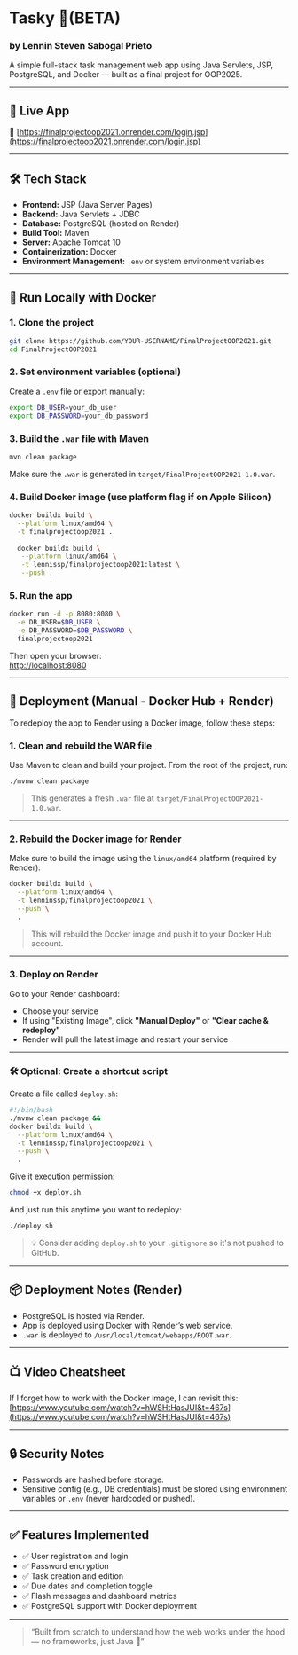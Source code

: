 # Tasky 📝(BETA)
### by Lennin Steven Sabogal Prieto

A simple full-stack task management web app using Java Servlets, JSP, PostgreSQL, and Docker — built as a final project for OOP2025.

---

## 🚀 Live App
🔗 [https://finalprojectoop2021.onrender.com/login.jsp](https://finalprojectoop2021.onrender.com/login.jsp)

---

## 🛠 Tech Stack

- **Frontend:** JSP (Java Server Pages)
- **Backend:** Java Servlets + JDBC
- **Database:** PostgreSQL (hosted on Render)
- **Build Tool:** Maven
- **Server:** Apache Tomcat 10
- **Containerization:** Docker
- **Environment Management:** `.env` or system environment variables

---

## 🐳 Run Locally with Docker

### 1. Clone the project
```bash
git clone https://github.com/YOUR-USERNAME/FinalProjectOOP2021.git
cd FinalProjectOOP2021
```

### 2. Set environment variables (optional)
Create a `.env` file or export manually:
```bash
export DB_USER=your_db_user
export DB_PASSWORD=your_db_password
```

### 3. Build the `.war` file with Maven
```bash
mvn clean package
```

Make sure the `.war` is generated in `target/FinalProjectOOP2021-1.0.war`.

### 4. Build Docker image (use platform flag if on Apple Silicon)
```bash
docker buildx build \
  --platform linux/amd64 \
  -t finalprojectoop2021 .
  
  docker buildx build \
   --platform linux/amd64 \
   -t lennissp/finalprojectoop2021:latest \
   --push .

```

### 5. Run the app
```bash
docker run -d -p 8080:8080 \
  -e DB_USER=$DB_USER \
  -e DB_PASSWORD=$DB_PASSWORD \
  finalprojectoop2021
```

Then open your browser:  
[http://localhost:8080](http://localhost:8080)

---

## 🚀 Deployment (Manual - Docker Hub + Render)

To redeploy the app to Render using a Docker image, follow these steps:

### 1. Clean and rebuild the WAR file

Use Maven to clean and build your project. From the root of the project, run:

```bash
./mvnw clean package
```

> This generates a fresh `.war` file at `target/FinalProjectOOP2021-1.0.war`.

---

### 2. Rebuild the Docker image for Render

Make sure to build the image using the `linux/amd64` platform (required by Render):

```bash
docker buildx build \
  --platform linux/amd64 \
  -t lenninssp/finalprojectoop2021 \
  --push \
  .
```

> This will rebuild the Docker image and push it to your Docker Hub account.

---

### 3. Deploy on Render

Go to your Render dashboard:

- Choose your service
- If using "Existing Image", click **"Manual Deploy"** or **"Clear cache & redeploy"**
- Render will pull the latest image and restart your service

---

### 🛠 Optional: Create a shortcut script

Create a file called `deploy.sh`:

```bash
#!/bin/bash
./mvnw clean package &&
docker buildx build \
  --platform linux/amd64 \
  -t lenninssp/finalprojectoop2021 \
  --push \
  .
```

Give it execution permission:

```bash
chmod +x deploy.sh
```

And just run this anytime you want to redeploy:

```bash
./deploy.sh
```

> 💡 Consider adding `deploy.sh` to your `.gitignore` so it's not pushed to GitHub.

---

## 📦 Deployment Notes (Render)

- PostgreSQL is hosted via Render.
- App is deployed using Docker with Render’s web service.
- `.war` is deployed to `/usr/local/tomcat/webapps/ROOT.war`.

---

## 📺 Video Cheatsheet

If I forget how to work with the Docker image, I can revisit this:
[https://www.youtube.com/watch?v=hWSHtHasJUI&t=467s](https://www.youtube.com/watch?v=hWSHtHasJUI&t=467s)

---

## 🔒 Security Notes

- Passwords are hashed before storage.
- Sensitive config (e.g., DB credentials) must be stored using environment variables or `.env` (never hardcoded or pushed).

---

## ✅ Features Implemented

- ✅ User registration and login
- ✅ Password encryption
- ✅ Task creation and edition
- ✅ Due dates and completion toggle
- ✅ Flash messages and dashboard metrics
- ✅ PostgreSQL support with Docker deployment

---

> “Built from scratch to understand how the web works under the hood — no frameworks, just Java 💪”
